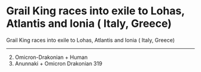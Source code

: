 # Grail King races into exile to Lohas, Atlantis and Ionia ( Italy, Greece)

Grail King races into exile to Lohas, Atlantis and Ionia ( Italy, Greece)

________________________
2.    Omicron-Drakonian + Human
3.    Anunnaki + Omicron Drakonian
319